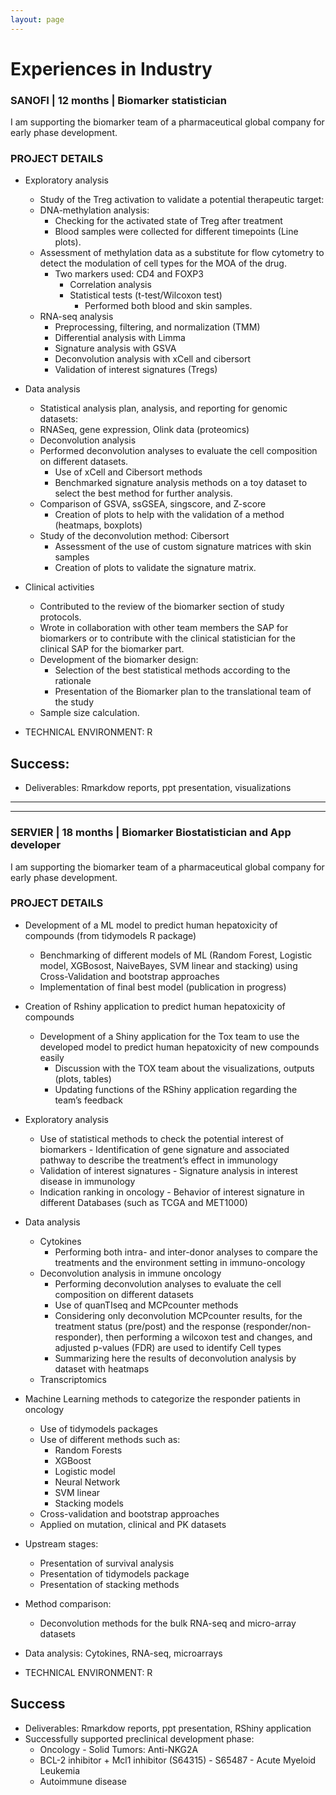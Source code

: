 ```yaml
---
layout: page
---
```


<div class="text-center">
  <h1>  Experiences in Industry </h1>
    </div>


<div class="text-center">
  <h3>  SANOFI | 12 months | Biomarker statistician </h3>
    </div>


I am supporting the biomarker team of a pharmaceutical global company for early phase development.

### PROJECT DETAILS

* Exploratory analysis
   - Study of the Treg activation to validate a potential therapeutic target:
   - DNA-methylation analysis:
      - Checking for the activated state of Treg after treatment
      - Blood samples were collected for different timepoints (Line plots).
   - Assessment of methylation data as a substitute for flow cytometry to detect the modulation of cell types for the MOA of the drug.
      - Two markers used: CD4 and FOXP3
         - Correlation analysis
         - Statistical tests (t-test/Wilcoxon test)
            - Performed both blood and skin samples.
    - RNA-seq analysis
       - Preprocessing, filtering, and normalization (TMM)
       - Differential analysis with Limma
       - Signature analysis with GSVA
       - Deconvolution analysis with xCell and cibersort
       - Validation of interest signatures (Tregs)
       
* Data analysis
    - Statistical analysis plan, analysis, and reporting for genomic datasets:
  	- RNASeq, gene expression, Olink data (proteomics)
  	- Deconvolution analysis
    - Performed deconvolution analyses to evaluate the cell composition on different datasets.
       - Use of xCell and Cibersort methods
       - Benchmarked signature analysis methods on a toy dataset to select the best method for further analysis.
     - Comparison of GSVA, ssGSEA, singscore, and Z-score
        - Creation of plots to help with the validation of a method (heatmaps, boxplots)
     - Study of the deconvolution method: Cibersort
        - Assessment of the use of custom signature matrices with skin samples
        - Creation of plots to validate the signature matrix.
          
* Clinical activities
   - Contributed to the review of the biomarker section of study protocols.
   - Wrote in collaboration with other team members the SAP for biomarkers or to contribute with the clinical statistician for the clinical SAP for the biomarker part.
   - Development of the biomarker design:
      - Selection of the best statistical methods according to the rationale
      - Presentation of the Biomarker plan to the translational team of the study
   - Sample size calculation. 

* TECHNICAL ENVIRONMENT: R

## Success:
   - Deliverables: Rmarkdow reports, ppt presentation, visualizations


--------------------------------------------------------------------------
--------------------------------------------------------------------------


<div class="text-center">
  <h3>  SERVIER | 18 months | Biomarker Biostatistician and App developer </h3>
    </div>

I am supporting the biomarker team of a pharmaceutical global company for early phase development.

### PROJECT DETAILS

* Development of a ML model to predict human hepatoxicity of compounds (from tidymodels R package)
   - Benchmarking of different models of ML (Random Forest, Logistic model, XGBosost, NaiveBayes, SVM linear and stacking) using Cross-Validation and bootstrap approaches
   - Implementation of final best model (publication in progress)
   
* Creation of Rshiny application to predict human hepatoxicity of compounds
   - Development of a Shiny application for the Tox team to use the developed model to predict human hepatoxicity of new compounds easily
       - Discussion with the TOX team about the visualizations, outputs (plots, tables)
       - Updating functions of the RShiny application regarding the team’s feedback
       
* Exploratory analysis
   - Use of statistical methods to check the potential interest of biomarkers
         - Identification of gene signature and associated pathway to describe the treatment’s effect in immunology
   - Validation of interest signatures
         - Signature analysis in interest disease in immunology
   - Indication ranking in oncology
         - Behavior of interest signature in different Databases (such as TCGA and MET1000)
         
* Data analysis
    - Cytokines
     	- Performing both intra- and inter-donor analyses to compare the treatments and the environment setting in immuno-oncology
    - Deconvolution analysis in immune oncology
        - Performing deconvolution analyses to evaluate the cell composition on different datasets
        - Use of quanTIseq and MCPcounter methods
        - Considering only deconvolution MCPcounter results, for the treatment status (pre/post) and the response (responder/non-responder), then performing a wilcoxon test and changes, and adjusted p-values (FDR) are used to identify Cell types
        - Summarizing here the results of deconvolution analysis by dataset with heatmaps
    - Transcriptomics
    
* Machine Learning methods to categorize the responder patients in oncology
    - Use of tidymodels packages
    - Use of different methods such as:
        - Random Forests
        - XGBoost
        - Logistic model
        - Neural Network
        - SVM linear
        - Stacking models
    - Cross-validation and bootstrap approaches
    - Applied on mutation, clinical and PK datasets

* Upstream stages:
     - Presentation of survival analysis
     - Presentation of tidymodels package
     - Presentation of stacking methods

* Method comparison:
     - Deconvolution methods for the bulk RNA-seq and micro-array datasets
   
* Data analysis: Cytokines, RNA-seq, microarrays

* TECHNICAL ENVIRONMENT: R

## Success
   - Deliverables: Rmarkdow reports, ppt presentation, RShiny application
   - Successfully supported preclinical development phase:
      - Oncology - Solid Tumors: Anti-NKG2A
      - BCL-2 inhibitor + Mcl1 inhibitor (S64315) - S65487 - Acute Myeloid Leukemia
      - Autoimmune disease

